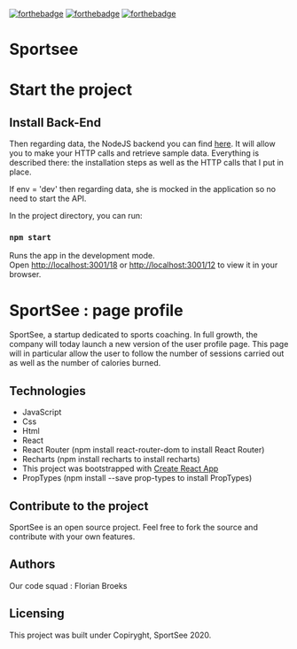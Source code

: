 [![forthebadge](https://forthebadge.com/images/badges/made-with-javascript.svg)](https://forthebadge.com)
[![forthebadge](https://forthebadge.com/images/badges/uses-css.svg)](https://forthebadge.com)
[![forthebadge](https://forthebadge.com/images/badges/uses-html.svg)](https://forthebadge.com)
# Sportsee

# Start the project

## Install Back-End

Then regarding data, the NodeJS backend you can find [here](https://github.com/OpenClassrooms-Student-Center/P9-front-end-dashboard). It will allow you to make your HTTP calls and retrieve sample data. Everything is described there: the installation steps as well as the HTTP calls that I put in place.

If env = 'dev' then regarding data, she is mocked in the application so no need to start the API.

In the project directory, you can run:

### `npm start`

Runs the app in the development mode.\
Open [http://localhost:3001/18](http://localhost:3001/18) or [http://localhost:3001/12](http://localhost:3001/12) to view it in your browser.

# SportSee : page profile

SportSee, a startup dedicated to sports coaching. In full growth, the company will today launch a new version of the user profile page. This page will in particular allow the user to follow the number of sessions carried out as well as the number of calories burned.

## Technologies
- JavaScript
- Css
- Html
- React
- React Router (npm install react-router-dom to install React Router)
- Recharts (npm install recharts to install recharts)
- This project was bootstrapped with [Create React App](https://github.com/facebook/create-react-app)
- PropTypes (npm install --save prop-types to install PropTypes) 

## Contribute to the project

SportSee is an open source project. Feel free to fork the source and contribute with your own features.

## Authors

Our code squad : Florian Broeks

## Licensing

This project was built under Copiryght, SportSee 2020.
